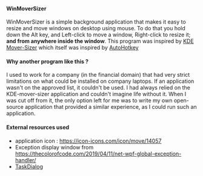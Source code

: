 ﻿#### WinMoverSizer

WinMoverSizer is a simple background application that makes it easy to resize and move windows on desktop using mouse.
To do that you hold down the Alt key, and Left-click to move a window, Right-click to resize it; **and from anywhere inside the window**.
This program was inspired by [KDE Mover-Sizer](https://corz.org/windows/software/accessories/KDE-resizing-moving-for-Windows.php) which itself was inspired by [AutoHotkey](https://www.autohotkey.com/) 

#### Why another program like this ?
I used to work for a company (in the financial domain) that had very strict limitations on what could be installed on company laptops. If an application wasn't on the approved list, it couldn't be used. I had always relied on the KDE-mover-sizer application and couldn't imagine life without it. When I was cut off from it, the only option left for me was to write my own open-source application that provided a similar experience, as I could run such an application.

#### External resources used
 - application icon : https://icon-icons.com/icon/move/14057
 - Exception display window from https://thecolorofcode.com/2019/04/11/net-wpf-global-exception-handler/ 
 - [TaskDialog](https://www.codeproject.com/Articles/137552/WPF-TaskDialog-Wrapper-and-Emulator) 